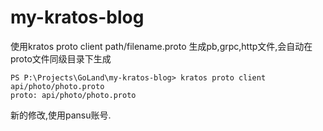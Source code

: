 # my-kratos-blog

使用kratos proto client path/filename.proto
生成pb,grpc,http文件,会自动在proto文件同级目录下生成

```shell
PS P:\Projects\GoLand\my-kratos-blog> kratos proto client api/photo/photo.proto
proto: api/photo/photo.proto
```

新的修改,使用pansu账号.

